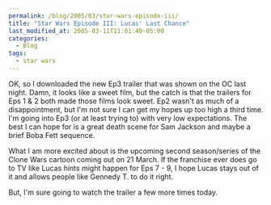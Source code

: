 ```yaml
---
permalink: /blog/2005/03/star-wars-episode-iii/
title: "Star Wars Episode III: Lucas' Last Chance"
last_modified_at: 2005-03-11T11:01:40-05:00
categories:
  - Blog
tags:
  - star wars
---
```


OK, so I downloaded the new Ep3 trailer that was shown on the OC last night. Damn, it looks like a sweet film, but the
catch is that the trailers for Eps 1 & 2 both made those films look sweet. Ep2 wasn't as much of a disappointment, but
I'm not sure I can get my hopes up too high a third time. I'm going into Ep3 (or at least trying to) with very low
expectations. The best I can hope for is a great death scene for Sam Jackson and maybe a brief Boba Fett sequence.

What I am more excited about is the upcoming second season/series of the Clone Wars cartoon coming out on 21 March. If
the franchise ever does go to TV like Lucas hints might happen for Eps 7 - 9, I hope Lucas stays out of it and allows
people like Gennedy T. to do it right.

But, I'm sure going to watch the trailer a few more times today.